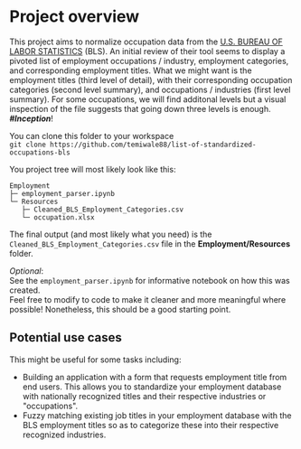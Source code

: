 # Project overview

This project aims to normalize occupation data from the [U.S. BUREAU OF LABOR STATISTICS](https://www.bls.gov/emp/tables/emp-by-detailed-occupation.htm) (BLS). An initial review of their tool seems to display a pivoted list of employment occupations / industry, employment categories, and corresponding employment titles. What we might want is the employment titles (third level of detail), with their corresponding occupation categories (second level summary), and occupations / industries (first level summary). For some occupations, we will find additonal levels but a visual inspection of the file suggests that going down three levels is enough. ***#Inception***!

You can clone this folder to your workspace  
`git clone https://github.com/temiwale88/list-of-standardized-occupations-bls`

You project tree will most likely look like this: 
``` 
Employment
├─ employment_parser.ipynb
└─ Resources
   ├─ Cleaned_BLS_Employment_Categories.csv
   └─ occupation.xlsx
```

The final output (and most likely what you need) is the `Cleaned_BLS_Employment_Categories.csv` file in the **Employment/Resources** folder.

*Optional*:  
See the `employment_parser.ipynb` for informative notebook on how this was created.  
Feel free to modify to code to make it cleaner and more meaningful where possible! Nonetheless, this should be a good starting point.

## Potential use cases

This might be useful for some tasks including:  

- Building an application with a form that requests employment title from end users. This allows you to standardize your employment database with nationally recognized titles and their respective industries or "occupations".
- Fuzzy matching existing job titles in your employment database with the BLS employment titles so as to categorize these into their respective recognized industries.
